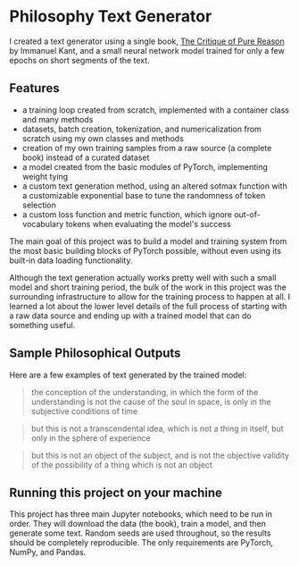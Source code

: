 # Philosophy Text Generator

I created a text generator using a single book, [The Critique of Pure Reason](https://www.gutenberg.org/ebooks/4280) by Immanuel Kant, and a small neural network model trained for only a few epochs on short segments of the text. 

## Features
- a training loop created from scratch, implemented with a container class and many methods
- datasets, batch creation, tokenization, and numericalization from scratch using my own classes and methods
- creation of my own training samples from a raw source (a complete book) instead of a curated dataset
- a model created from the basic modules of PyTorch, implementing weight tying
- a custom text generation method, using an altered sotmax function with a customizable exponential base to tune the randomness of token selection
- a custom loss function and metric function, which ignore out-of-vocabulary tokens when evaluating the model's success

The main goal of this project was to build a model and training system from the most basic building blocks of PyTorch possible, without even using its built-in data loading functionality. 

Although the text generation actually works pretty well with such a small model and short training period, the bulk of the work in this project was the surrounding infrastructure to allow for the training process to happen at all. I learned a lot about the lower level details of the full process of starting with a raw data source and ending up with a trained model that can do something useful.

## Sample Philosophical Outputs

Here are a few examples of text generated by the trained model:

> the conception of the understanding, in which the form of the understanding is not the cause of the soul in space, is only in the subjective conditions of time

> but this is not a transcendental idea, which is not a thing in itself, but only in the sphere of experience

> but this is not an object of the subject, and is not the objective validity of the possibility of a thing which is not an object

## Running this project on your machine

This project has three main Jupyter notebooks, which need to be run in order. They will download the data (the book), train a model, and then generate some text. Random seeds are used throughout, so the results should be completely reproducible. The only requirements are PyTorch, NumPy, and Pandas.
